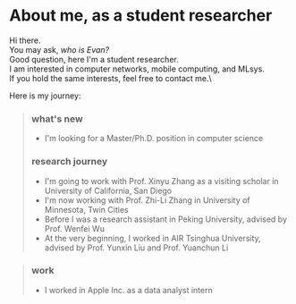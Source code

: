 # About me, as a student researcher 
Hi there. \
You may ask, *who is Evan?*\
Good question, here I'm a student researcher.\
I am interested in computer networks, mobile computing, and MLsys.\
If you hold the same interests, feel free to contact me.\

Here is my journey:
> ### what's new
> - I'm looking for a Master/Ph.D. position in computer science
> 
> ### research journey
> - I'm going to work with Prof. Xinyu Zhang as a visiting scholar in University of California, San Diego
> - I'm now working with Prof. Zhi-Li Zhang in University of Minnesota, Twin Cities
> - Before I was a research assistant in Peking University, advised by Prof. Wenfei Wu
> - At the very beginning, I worked in AIR Tsinghua University, advised by Prof. Yunxin Liu and Prof. Yuanchun Li

> ### work
> - I worked in Apple Inc. as a data analyst intern


[//]: # (> - [Unsplash]&#40;https://unsplash.com/&#41;)
